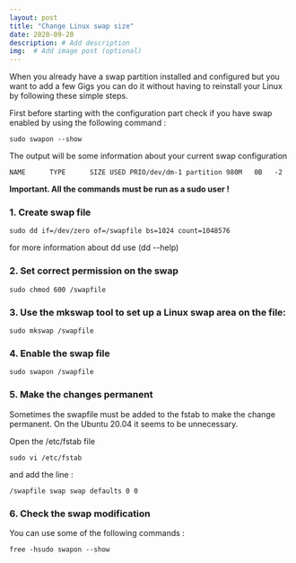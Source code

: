 ```yaml
---
layout: post
title: "Change Linux swap size"
date: 2020-09-20
description: # Add description
img:  # Add image post (optional)
---
```


When you already have a swap partition installed and configured but you want to add a few Gigs you can do it without having to reinstall your Linux by following these simple steps.

First before starting with the configuration part check if you have swap enabled by using the following command :

    sudo swapon --show

The output will be some information about your current swap configuration 

    NAME      TYPE      SIZE USED PRIO/dev/dm-1 partition 980M   0B   -2

**Important. All the commands must be run as a sudo user !**

### 1. Create swap file

    sudo dd if=/dev/zero of=/swapfile bs=1024 count=1048576

for more information about dd use (dd --help)

### 2. Set correct permission on the swap 

    sudo chmod 600 /swapfile

### 3. Use the mkswap tool to set up a Linux swap area on the file:

    sudo mkswap /swapfile

### 4. Enable the swap file

    sudo swapon /swapfile

### 5. Make the changes permanent

Sometimes the swapfile must be added to the fstab to make the change permanent. On the Ubuntu 20.04 it seems to be unnecessary.

Open the /etc/fstab file 

    sudo vi /etc/fstab

and add the line :

    /swapfile swap swap defaults 0 0

### 6. Check the swap modification

You can use some of the following commands :

    free -hsudo swapon --show
